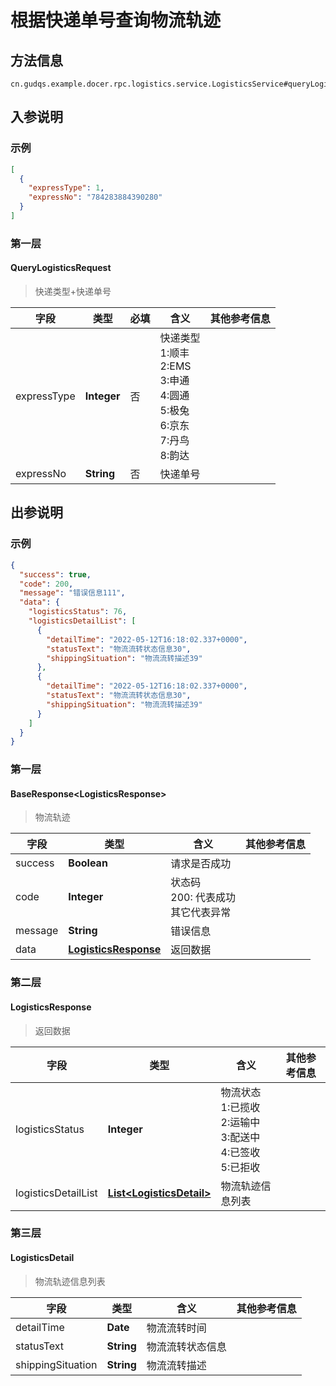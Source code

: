 # 根据快递单号查询物流轨迹
## 方法信息
```
cn.gudqs.example.docer.rpc.logistics.service.LogisticsService#queryLogistics
```
## 入参说明
### 示例
```json
[
  {
    "expressType": 1,
    "expressNo": "784283884390280"
  }
]
```


### 第一层
#### QueryLogisticsRequest
> 快递类型+快递单号

| **字段** | **类型** | **必填** | **含义** | **其他参考信息** |
| -------- | -------- | -------- | -------- | -------- |
| expressType | **Integer** | 否 |  快递类型<br>1:顺丰<br>2:EMS<br>3:申通<br>4:圆通<br>5:极兔<br>6:京东<br>7:丹鸟<br>8:韵达 |  |
| expressNo | **String** | 否 |  快递单号 |  |

## 出参说明
### 示例
```json
{
  "success": true,
  "code": 200,
  "message": "错误信息111",
  "data": {
    "logisticsStatus": 76,
    "logisticsDetailList": [
      {
        "detailTime": "2022-05-12T16:18:02.337+0000",
        "statusText": "物流流转状态信息30",
        "shippingSituation": "物流流转描述39"
      },
      {
        "detailTime": "2022-05-12T16:18:02.337+0000",
        "statusText": "物流流转状态信息30",
        "shippingSituation": "物流流转描述39"
      }
    ]
  }
}
```


### 第一层
#### BaseResponse\<LogisticsResponse\>
> 物流轨迹

| **字段** | **类型** | **含义** | **其他参考信息** |
| -------- | -------- | -------- | -------- |
| success | **Boolean** |  请求是否成功 |  |
| code | **Integer** |  状态码<br>200: 代表成功<br>其它代表异常 |  |
| message | **String** |  错误信息 |  |
| data | **[LogisticsResponse](#LogisticsResponse)** |  返回数据 |  |

### 第二层
#### LogisticsResponse
> 返回数据

| **字段** | **类型** | **含义** | **其他参考信息** |
| -------- | -------- | -------- | -------- |
| logisticsStatus | **Integer** |  物流状态<br>1:已揽收<br>2:运输中<br>3:配送中<br>4:已签收<br>5:已拒收 |  |
| logisticsDetailList | **[List\<LogisticsDetail\>](#LogisticsDetail)** |  物流轨迹信息列表 |  |

### 第三层
#### LogisticsDetail
> 物流轨迹信息列表

| **字段** | **类型** | **含义** | **其他参考信息** |
| -------- | -------- | -------- | -------- |
| detailTime | **Date** |  物流流转时间 |  |
| statusText | **String** |  物流流转状态信息 |  |
| shippingSituation | **String** |  物流流转描述 |  |



